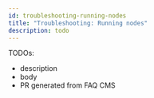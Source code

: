 ```yaml
---
id: troubleshooting-running-nodes
title: "Troubleshooting: Running nodes"
description: todo
---
```


TODOs:
 - description
 - body
 - PR generated from FAQ CMS
